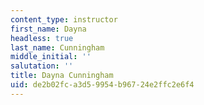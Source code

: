 ```yaml
---
content_type: instructor
first_name: Dayna
headless: true
last_name: Cunningham
middle_initial: ''
salutation: ''
title: Dayna Cunningham
uid: de2b02fc-a3d5-9954-b967-24e2ffc2e6f4
---
```

